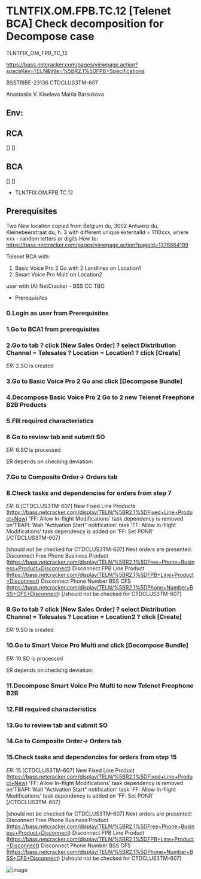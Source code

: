 # TLNTFIX.OM.FPB.TC.12 [Telenet BCA] Check decomposition for Decompose case
TLNTFIX_OM_FPB_TC_12

https://bass.netcracker.com/pages/viewpage.action?spaceKey=TELN&title=%5BR2.1%5DFPB+Specifications

BSSTRIBE-23136
CTDCLUS3TM-607

Anastasiia V. Kiseleva
Mariia Barsukova

## Env:

## RCA
 []
 []

## BCA
 []
 []

*  TLNTFIX.OM.FPB.TC.12

## Prerequisites
 Two New location copied from Belgium du, 3002 Antwerp du, Kleinebeerstraat du, h. 3 with different unique externalId = 1110xxx, where xxx - random letters or digits
 How to: https://bass.netcracker.com/pages/viewpage.action?pageId=1378864199
 
 Telenet BCA with: 
 1. Basic Voice Pro 2 Go with 2 Landlines on Location1
 2. Smart Voice Pro Multi on Location2
 
 user with (A) NetCracker - BSS CC TBO

*  Prerequisites

### 0.Login as user from Prerequisites
### 1.Go to BCA1 from prerequisites
### 2.Go to <Order Entry> tab ? click [New Sales Order] ? select Distribution Channel = Telesales ? Location = Location1  ? click [Create]
*ER:* 2.SO is created



### 3.Go to Basic Voice Pro 2 Go and click [Decompose Bundle]
### 4.Decompose Basic Voice Pro 2 Go to 2 new Telenet Freephone B2B Products
### 5.Fill required characteristics
### 6.Go to review tab and submit SO
*ER:* 6.SO is processed 

ER depends on checking deviation:



### 7.Go to Composite Order-> Orders tab
### 8.Check tasks and dependencies for orders from step 7
*ER:* 8.[CTDCLUS3TM-607]
New Fixed Line Products (https://bass.netcracker.com/display/TELN/%5BR2.1%5DFixed+Line+Product+New)
'FF: Allow In-flight Modifications' task dependency is removed on'TBAPI: Wait "Activation Start" notification' task
'FF: Allow In-flight Modifications' task dependency is added on 'FF: Set PONR'
[/CTDCLUS3TM-607]

[should not be checked for CTDCLUS3TM-607]
Next orders are presented:
Disconnect Free Phone Business Product (https://bass.netcracker.com/display/TELN/%5BR2.1%5DFree+Phone+Business+Product+Disconnect)
Disconnect FPB Line Product  (https://bass.netcracker.com/display/TELN/%5BR2.1%5DFPB+Line+Product+Disconnect)
Disconnect Phone Number BSS CFS (https://bass.netcracker.com/display/TELN/%5BR2.1%5DPhone+Number+BSS+CFS+Disconnect)
[/should not be checked for CTDCLUS3TM-607]



### 9.Go to <Order Entry> tab ? click [New Sales Order] ? select Distribution Channel = Telesales ? Location = Location2  ? click [Create]
*ER:* 9.SO is created



### 10.Go to Smart Voice Pro Multi and click [Decompose Bundle]
*ER:* 10.SO is processed 

ER depends on checking deviation:



### 11.Decompose Smart Voice Pro Multi to new Telenet Freephone B2B
### 12.Fill required characteristics
### 13.Go to review tab and submit SO
### 14.Go to Composite Order-> Orders tab
### 15.Check tasks and dependencies for orders from step 15
*ER:* 15.[CTDCLUS3TM-607]
New Fixed Line Product (https://bass.netcracker.com/display/TELN/%5BR2.1%5DFixed+Line+Product+New)
'FF: Allow In-flight Modifications' task dependency is removed on'TBAPI: Wait "Activation Start" notification' task
'FF: Allow In-flight Modifications' task dependency is added on 'FF: Set PONR'
[/CTDCLUS3TM-607]

[should not be checked for CTDCLUS3TM-607]
Next orders are presented:
Disconnect Free Phone Business Product (https://bass.netcracker.com/display/TELN/%5BR2.1%5DFree+Phone+Business+Product+Disconnect)
Disconnect FPB Line Product  (https://bass.netcracker.com/display/TELN/%5BR2.1%5DFPB+Line+Product+Disconnect)
Disconnect Phone Number BSS CFS (https://bass.netcracker.com/display/TELN/%5BR2.1%5DPhone+Number+BSS+CFS+Disconnect)
[/should not be checked for CTDCLUS3TM-607]


![image](https://github.com/AlSe510/Example_of_MD_PLUS_GIT/assets/92928832/2d26214b-9a3d-4705-9f00-76b30e6675fc)
